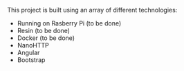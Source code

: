 This project is built using an array of different technologies:
- Running on Rasberry Pi (to be done)
- Resin (to be done)
- Docker (to be done)
- NanoHTTP
- Angular
- Bootstrap